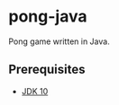 # pong-java
Pong game written in Java.

## Prerequisites
- [JDK 10](http://www.oracle.com/technetwork/java/javase/downloads/jdk10-downloads-4416644.html)
